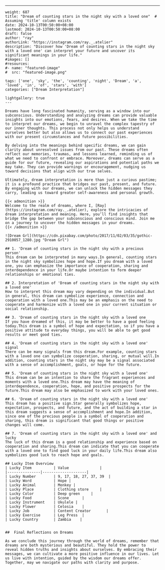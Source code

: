 ---
    weight: 687
    title: "Dream of counting stars in the night sky with a loved one"  # Assuming 'title' column exists
    date: 2024-10-13T00:50:00+08:00
    lastmod: 2024-10-13T00:50:00+08:00
    draft: false
    author: "ray"
    authorLink: "https://instagram.com/ray._.atelier"
    description: "Discover how 'Dream of counting stars in the night sky with a loved one' can interpret your future and uncover its significant meanings in your life."
    #images: []
    #resources:
    #- name: "featured-image"
    #  src: "featured-image.png"
    
    tags: ['one', 'sky', 'the', 'counting', 'night', 'Dream', 'a', 'loved', 'in', 'of', 'stars', 'with']
    categories: ["Dream Interpretation"]
    
    lightgallery: true
    ---
    
    Dreams have long fascinated humanity, serving as a window into our subconscious. Understanding and analyzing dreams can provide valuable insights into our emotions, fears, and desires. When we take the time to interpret our dreams, we begin to unravel the complex tapestry of our inner thoughts. This process not only helps us understand ourselves better but also allows us to connect our past experiences with our present circumstances and future possibilities.
    
    By delving into the meanings behind specific dreams, we can gain clarity about unresolved issues from our past. These dreams often reflect our memories, traumas, and lessons learned, reminding us of what we need to confront or embrace. Moreover, dreams can serve as a guide for our future, revealing our aspirations and potential paths we may take. They can provide warnings or encouragement, nudging us toward decisions that align with our true selves.
    
    Ultimately, dream interpretation is more than just a curious pastime; it is a profound practice that bridges our past, present, and future. By engaging with our dreams, we can unlock the hidden messages they carry, leading us toward greater self-awareness and personal growth.
    
    {{< admonition >}}
    Welcome to the realm of dreams, where I, [Ray](https://instagram.com/ray._.atelier), explore the intricacies of dream interpretation and meaning. Here, you’ll find insights that bridge the gap between your subconscious and conscious mind. Join me on a journey to uncover the hidden messages in your dreams.
    {{< /admonition >}}
    
    ![Dream Grl](https://cdn.pixabay.com/photo/2017/11/02/03/35/gothic-2910057_1280.jpg "Dream Grl")
    
    ## 1. 'Dream of counting stars in the night sky with a precious person'
    This dream can be interpreted in many ways.In general, counting stars in the night sky symbolizes hope and hope.If you dream with a loved one, you can emphasize the importance of cooperation, sharing and interdependence in your life.Or maybe intention to form deeper relationships or emotional ties.
    
    ## 2. Interpretation of 'Dream of counting stars in the night sky with a loved one'
    How to interpret this dream may vary depending on the individual.But in general, this dream can symbolize experience, connection and cooperation with a loved one.This may be an emphasis on the need to cooperate and harmonize with a loved one in your current situation or social relationship.
    
    ## 3. 'Dream of counting stars in the night sky with a loved one
    If you have dreamed of this, it may be better to have a good feeling today.This dream is a symbol of hope and expectation, so if you have a positive attitude to everyday things, you will be able to get good results or meet good ties.
    
    ## 4. 'Dream of counting stars in the night sky with a loved one' signal
    There can be many signals from this dream.For example, counting stars with a loved one can symbolize cooperation, sharing, or mutual will.In addition, counting stars in the night sky may be a signal associated with a sense of accomplishment, goals, or hope for the future.
    
    ## 5. 'Dream of counting stars in the night sky with a loved one'
    This dream can be an intention to share the fragrant experiences and moments with a loved one.This dream may have the meaning of interdependence, cooperation, hope, and positive prospects for the future.This dream may also be emphasized to work with your loved ones.
    
    ## 6. 'Dream of counting stars in the night sky with a loved one'
    This dream has a positive sign.Star generally symbolizes hope, expectation, prospects, and future, and the act of building a star in this dream suggests a sense of accomplishment and hope.In addition, since one of the precious people is a symbol of cooperation and sharing, this dream is significant that good things or positive changes will come.
    
    ## 7. 'Dream of counting stars in the night sky with a loved one' and lucky
    The luck of this dream is a good relationship and experience based on cooperation and sharing.This dream can indicate that you can cooperate with a loved one to find good luck in your daily life.This dream also symbolizes good luck to reach hope and goals.
    
    ## Lucky Item Overview
    | Lucky Item          | Value              |
    |---------------|--------------------|
    | Lucky Number        | 9, 17, 18, 27, 37, 39  |
    | Lucky Word          | Hope |
    | Lucky Animal        | Monkey |
    | Lucky Place         | Clothing store     |
    | Lucky Color         | Deep green     |
    | Lucky Food          | Scone      |
    | Lucky Instrument    | Ukulele |
    | Lucky Flower        | Celosia    |
    | Lucky Job           | Content Creator       |
    | Lucky Exercise      | Leg Press  |
    | Lucky Country       | Zambia    |
    
    
    ##  Final Reflections on Dreams
    
    As we conclude this journey through the world of dreams, remember that dreams are both mysterious and beautiful. They hold the power to reveal hidden truths and insights about ourselves. By embracing their messages, we can cultivate a more positive influence in our lives. Let us live with intention, guided by the wisdom our dreams offer. Together, may we navigate our paths with clarity and purpose.
    